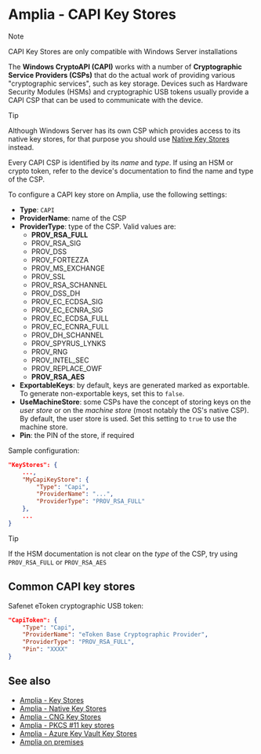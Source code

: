 ﻿# Amplia - CAPI Key Stores

> [!NOTE]
> CAPI Key Stores are only compatible with Windows Server installations

The **Windows CryptoAPI (CAPI)** works with a number of **Cryptographic Service Providers (CSPs)** that do the actual work
of providing various "cryptographic services", such as key storage. Devices such as Hardware Security Modules (HSMs) and
cryptographic USB tokens usually provide a CAPI CSP that can be used to communicate with the device.

> [!TIP]
> Although Windows Server has its own CSP which provides access to its native key stores, for that purpose you should use [Native Key Stores](native.md) instead.

Every CAPI CSP is identified by its *name* and *type*. If using an HSM or crypto token, refer to the device's documentation
to find the name and type of the CSP.

To configure a CAPI key store on Amplia, use the following settings:

* **Type**: `CAPI`
* **ProviderName**: name of the CSP
* **ProviderType**: type of the CSP. Valid values are:
	* **PROV_RSA_FULL**
	* PROV_RSA_SIG
	* PROV_DSS
	* PROV_FORTEZZA
	* PROV_MS_EXCHANGE
	* PROV_SSL
	* PROV_RSA_SCHANNEL
	* PROV_DSS_DH
	* PROV_EC_ECDSA_SIG
	* PROV_EC_ECNRA_SIG
	* PROV_EC_ECDSA_FULL
	* PROV_EC_ECNRA_FULL
	* PROV_DH_SCHANNEL
	* PROV_SPYRUS_LYNKS
	* PROV_RNG
	* PROV_INTEL_SEC
	* PROV_REPLACE_OWF
	* **PROV_RSA_AES**
* **ExportableKeys**: by default, keys are generated marked as exportable. To generate non-exportable keys, set this to `false`.
* **UseMachineStore**: some CSPs have the concept of storing keys on the *user store* or on the *machine store* (most notably the OS's native CSP).
  By default, the user store is used. Set this setting to `true` to use the machine store.
* **Pin**: the PIN of the store, if required

<!--
TODO:
OverrideKeyPins: ?
RememberKeyPins: ?
-->

Sample configuration:

```json
"KeyStores": {
	...,
	"MyCapiKeyStore": {
		"Type": "Capi",
		"ProviderName": "...",
		"ProviderType": "PROV_RSA_FULL"
	},
	...
}
```

> [!TIP]
> If the HSM documentation is not clear on the *type* of the CSP, try using `PROV_RSA_FULL` or `PROV_RSA_AES`

## Common CAPI key stores

Safenet eToken cryptographic USB token:

```json
"CapiToken": {
	"Type": "Capi",
	"ProviderName": "eToken Base Cryptographic Provider",
	"ProviderType": "PROV_RSA_FULL",
	"Pin": "XXXX"
}
```

## See also

* [Amplia - Key Stores](index.md)
* [Amplia - Native Key Stores](native.md)
* [Amplia - CNG Key Stores](cng.md)
* [Amplia - PKCS #11 key stores](pkcs11.md)
* [Amplia - Azure Key Vault Key Stores](azure.md)
* [Amplia on premises](../index.md)
